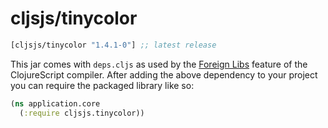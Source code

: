 # cljsjs/tinycolor

[](dependency)
```clojure
[cljsjs/tinycolor "1.4.1-0"] ;; latest release
```
[](/dependency)

This jar comes with `deps.cljs` as used by the [Foreign Libs][flibs] feature
of the ClojureScript compiler. After adding the above dependency to your project
you can require the packaged library like so:

```clojure
(ns application.core
  (:require cljsjs.tinycolor))
```

[flibs]: https://clojurescript.org/reference/packaging-foreign-deps

